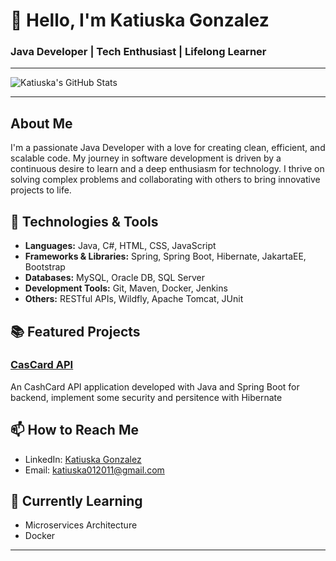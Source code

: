 # 👋 Hello, I'm Katiuska Gonzalez

### Java Developer | Tech Enthusiast | Lifelong Learner

---

![Katiuska's GitHub Stats](https://github-readme-stats.vercel.app/api?username=KatiuskaGonzalez&show_icons=true&theme=radical)

---

## About Me

I'm a passionate Java Developer with a love for creating clean, efficient, and scalable code. My journey in software development is driven by a continuous desire to learn and a deep enthusiasm for technology. I thrive on solving complex problems and collaborating with others to bring innovative projects to life.


## 🔧 Technologies & Tools

- **Languages:** Java, C#, HTML, CSS, JavaScript
- **Frameworks & Libraries:** Spring, Spring Boot, Hibernate, JakartaEE, Bootstrap
- **Databases:** MySQL, Oracle DB, SQL Server
- **Development Tools:** Git, Maven, Docker, Jenkins
- **Others:** RESTful APIs, Wildfly, Apache Tomcat, JUnit

## 📚 Featured Projects


### [CasCard API](https://github.com/katiuska012011/cashcardApiRestttps)
An CashCard API application developed with Java and Spring Boot for backend, implement some security and persitence with Hibernate

## 📫 How to Reach Me

- LinkedIn: [Katiuska Gonzalez](https://www.linkedin.com/in/katiuskagonzalez/)
- Email: katiuska012011@gmail.com

## 🌱 Currently Learning

- Microservices Architecture
- Docker

---

